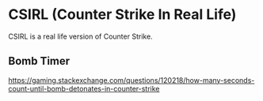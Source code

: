 # CSIRL (Counter Strike In Real Life)
CSIRL is a real life version of Counter Strike. 

## Bomb Timer
https://gaming.stackexchange.com/questions/120218/how-many-seconds-count-until-bomb-detonates-in-counter-strike
